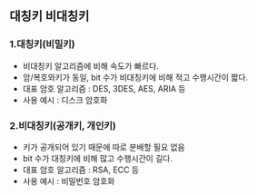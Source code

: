 ## 대칭키 비대칭키

### 1.대칭키(비밀키)
- 비대칭키 알고리즘에 비해 속도가 빠르다.
- 암/복호와키가 동일, bit 수가 비대칭키에 비해 적고 수행시간이 짧다.
- 대표 암호 알고리즘 : DES, 3DES, AES, ARIA 등
- 사용 예시 : 디스크 암호화

### 2.비대칭키(공개키, 개인키)
- 키가 공개되어 있기 때문에 따로 분배할 필요 없음
- bit 수가 대칭키에 비해 많고 수행시간이 길다.
- 대표 암호 알고리즘 : RSA, ECC 등
- 사용 예시 : 비밀번호 암호화